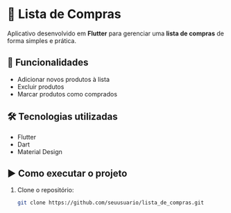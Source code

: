 # 🛒 Lista de Compras

Aplicativo desenvolvido em **Flutter** para gerenciar uma **lista de compras** de forma simples e prática.

## 🚀 Funcionalidades

- Adicionar novos produtos à lista
- Excluir produtos
- Marcar produtos como comprados

## 🛠️ Tecnologias utilizadas

- Flutter
- Dart
- Material Design

## ▶️ Como executar o projeto

1. Clone o repositório:
   ```bash
   git clone https://github.com/seuusuario/lista_de_compras.git

